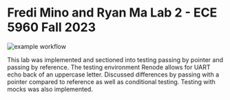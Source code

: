 # Fredi Mino and Ryan Ma Lab 2 - ECE 5960 Fall 2023

![example workflow](https://github.com/LunaticAsian/Fredi_Ryan_ECE5960_Lab2/actions/workflows/main.yml/badge.svg)

This lab was implemented and sectioned into testing passing by pointer and passing by reference. The testing environment Renode allows for UART echo back of an uppercase letter. Discussed differences by passing with a pointer compared to reference as well as conditional testing. Testing with mocks was also implemented.